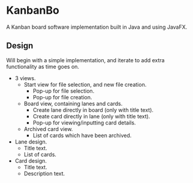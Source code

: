 # KanbanBo
A Kanban board software implementation built in Java and using JavaFX.
## Design
Will begin with a simple implementation, and iterate to add extra functionality as time goes on.
- 3 views.
    - Start view for file selection, and new file creation.
        - Pop-up for file selection.
        - Pop-up for file creation.
    - Board view, containing lanes and cards.
        - Create lane directly in board (only with title text).
        - Create card directly in lane (only with title text).
        - Pop-up for viewing/inputting card details.
    - Archived card view.
        - List of cards which have been archived. 
- Lane design.
    - Title text.
    - List of cards.
- Card design.
    - Title text.
    - Description text.